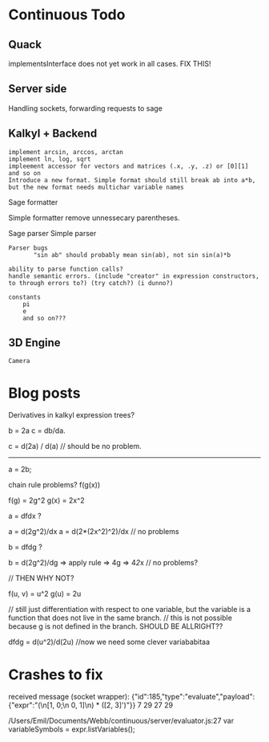 Continuous Todo
===============

Quack
-----
implementsInterface does not yet work in all cases. FIX THIS!


Server side
-----------
Handling sockets, forwarding requests to sage


Kalkyl + Backend
----------------
    
    implement arcsin, arccos, arctan
    implement ln, log, sqrt    
    impleement accessor for vectors and matrices (.x, .y, .z) or [0][1] and so on
    Introduce a new format. Simple format should still break ab into a*b, but the new format needs multichar variable names


Sage formatter
     
Simple formatter
     remove unnessecary parentheses.
 

Sage parser
Simple parser

    Parser bugs
           "sin ab" should probably mean sin(ab), not sin sin(a)*b
           
    ability to parse function calls?
    handle semantic errors. (include "creator" in expression constructors, to through errors to?) (try catch?) (i dunno?)

    constants
        pi  
        e
        and so on???
     

3D Engine
---------
    Camera



Blog posts
==========





Derivatives in kalkyl expression trees?

b = 2a
c = db/da.

c = d(2a) / d(a) // should be no problem.

---------

a = 2b;

chain rule problems?
f(g(x))


f(g) = 2g^2
g(x) = 2x^2

a = dfdx ?


a = d(2g^2)/dx
a = d(2*(2x^2)^2)/dx // no problems

b = dfdg ?

b = d(2g^2)/dg => apply rule => 4g => 4*2*x // no problems?


// THEN WHY NOT?


f(u, v) = u^2
g(u) = 2u

// still just differentiation with respect to one variable, but the variable is a function that does not live in the same branch.
// this is not possible because g is not defined in the branch. SHOULD BE ALLRIGHT??

dfdg = d(u^2)/d(2u) //now we need some clever variababitaa








Crashes to fix
==============
received message (socket wrapper): 
	{"id":185,"type":"evaluate","payload":{"expr":"(\n[1, 0;\n 0, 1]\n) * ([2, 3]')"}}
7 29
27 29

/Users/Emil/Documents/Webb/continuous/server/evaluator.js:27
            var variableSymbols = expr.listVariables();